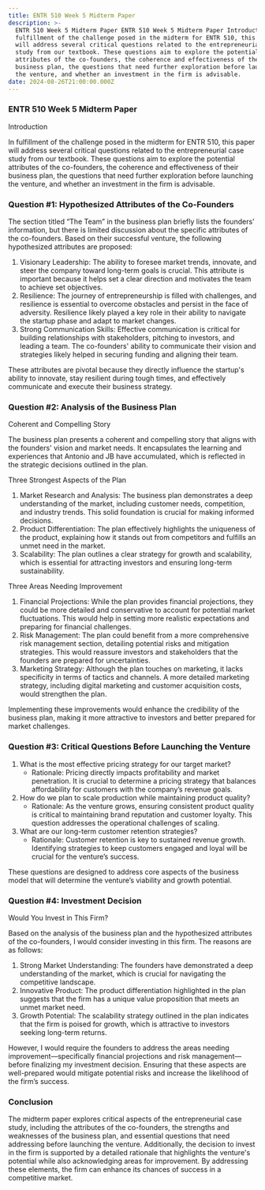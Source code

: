 ```yaml
---
title: ENTR 510 Week 5 Midterm Paper
description: >-
  ENTR 510 Week 5 Midterm Paper ENTR 510 Week 5 Midterm Paper Introduction In
  fulfillment of the challenge posed in the midterm for ENTR 510, this paper
  will address several critical questions related to the entrepreneurial case
  study from our textbook. These questions aim to explore the potential
  attributes of the co-founders, the coherence and effectiveness of their
  business plan, the questions that need further exploration before launching
  the venture, and whether an investment in the firm is advisable.
date: 2024-08-26T21:00:00.000Z
---
```


### ENTR 510 Week 5 Midterm Paper

Introduction

In fulfillment of the challenge posed in the midterm for ENTR 510, this paper will address several critical questions related to the entrepreneurial case study from our textbook. These questions aim to explore the potential attributes of the co-founders, the coherence and effectiveness of their business plan, the questions that need further exploration before launching the venture, and whether an investment in the firm is advisable.

### Question #1: Hypothesized Attributes of the Co-Founders

The section titled “The Team” in the business plan briefly lists the founders’ information, but there is limited discussion about the specific attributes of the co-founders. Based on their successful venture, the following hypothesized attributes are proposed:

1. Visionary Leadership: The ability to foresee market trends, innovate, and steer the company toward long-term goals is crucial. This attribute is important because it helps set a clear direction and motivates the team to achieve set objectives.
2. Resilience: The journey of entrepreneurship is filled with challenges, and resilience is essential to overcome obstacles and persist in the face of adversity. Resilience likely played a key role in their ability to navigate the startup phase and adapt to market changes.
3. Strong Communication Skills: Effective communication is critical for building relationships with stakeholders, pitching to investors, and leading a team. The co-founders' ability to communicate their vision and strategies likely helped in securing funding and aligning their team.

These attributes are pivotal because they directly influence the startup's ability to innovate, stay resilient during tough times, and effectively communicate and execute their business strategy.

### Question #2: Analysis of the Business Plan

Coherent and Compelling Story

The business plan presents a coherent and compelling story that aligns with the founders' vision and market needs. It encapsulates the learning and experiences that Antonio and JB have accumulated, which is reflected in the strategic decisions outlined in the plan.

Three Strongest Aspects of the Plan

1. Market Research and Analysis: The business plan demonstrates a deep understanding of the market, including customer needs, competition, and industry trends. This solid foundation is crucial for making informed decisions.
2. Product Differentiation: The plan effectively highlights the uniqueness of the product, explaining how it stands out from competitors and fulfills an unmet need in the market.
3. Scalability: The plan outlines a clear strategy for growth and scalability, which is essential for attracting investors and ensuring long-term sustainability.

Three Areas Needing Improvement

1. Financial Projections: While the plan provides financial projections, they could be more detailed and conservative to account for potential market fluctuations. This would help in setting more realistic expectations and preparing for financial challenges.
2. Risk Management: The plan could benefit from a more comprehensive risk management section, detailing potential risks and mitigation strategies. This would reassure investors and stakeholders that the founders are prepared for uncertainties.
3. Marketing Strategy: Although the plan touches on marketing, it lacks specificity in terms of tactics and channels. A more detailed marketing strategy, including digital marketing and customer acquisition costs, would strengthen the plan.

Implementing these improvements would enhance the credibility of the business plan, making it more attractive to investors and better prepared for market challenges.

### Question #3: Critical Questions Before Launching the Venture

1. What is the most effective pricing strategy for our target market?
   * Rationale: Pricing directly impacts profitability and market penetration. It is crucial to determine a pricing strategy that balances affordability for customers with the company’s revenue goals.
2. How do we plan to scale production while maintaining product quality?
   * Rationale: As the venture grows, ensuring consistent product quality is critical to maintaining brand reputation and customer loyalty. This question addresses the operational challenges of scaling.
3. What are our long-term customer retention strategies?
   * Rationale: Customer retention is key to sustained revenue growth. Identifying strategies to keep customers engaged and loyal will be crucial for the venture’s success.

These questions are designed to address core aspects of the business model that will determine the venture’s viability and growth potential.

### Question #4: Investment Decision

Would You Invest in This Firm?

Based on the analysis of the business plan and the hypothesized attributes of the co-founders, I would consider investing in this firm. The reasons are as follows:

1. Strong Market Understanding: The founders have demonstrated a deep understanding of the market, which is crucial for navigating the competitive landscape.
2. Innovative Product: The product differentiation highlighted in the plan suggests that the firm has a unique value proposition that meets an unmet market need.
3. Growth Potential: The scalability strategy outlined in the plan indicates that the firm is poised for growth, which is attractive to investors seeking long-term returns.

However, I would require the founders to address the areas needing improvement—specifically financial projections and risk management—before finalizing my investment decision. Ensuring that these aspects are well-prepared would mitigate potential risks and increase the likelihood of the firm’s success.

### Conclusion

The midterm paper explores critical aspects of the entrepreneurial case study, including the attributes of the co-founders, the strengths and weaknesses of the business plan, and essential questions that need addressing before launching the venture. Additionally, the decision to invest in the firm is supported by a detailed rationale that highlights the venture's potential while also acknowledging areas for improvement. By addressing these elements, the firm can enhance its chances of success in a competitive market.
